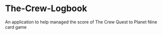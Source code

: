 # The-Crew-Logbook
An application to help managed the score of The Crew Quest to Planet Nine card game
